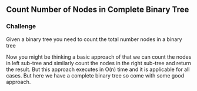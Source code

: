 ## Count Number of Nodes in Complete Binary Tree

### Challenge
Given a binary tree you need to count the total number nodes in a binary tree

Now you might be thinking a basic approach of that we can count the nodes in left sub-tree and similarly count the nodes in the right sub-tree and return the result.
But this approach executes in O(n) time and it is applicable for all cases. But here we have a complete binary tree so come with some good approach.







